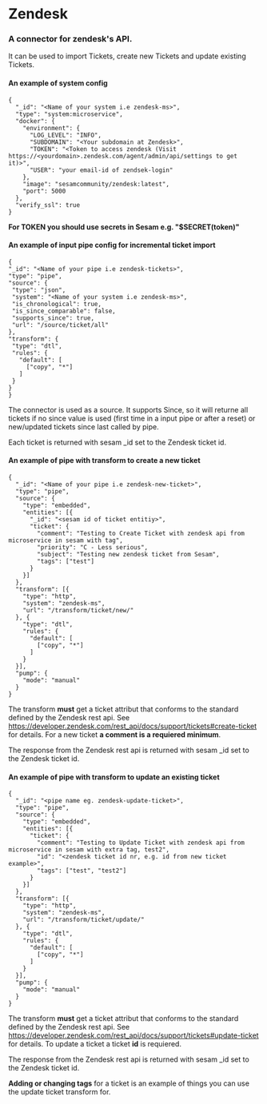 # Zendesk

### A connector for zendesk's API. 

It can be used to import Tickets, create new Tickets and update existing Tickets.

#### An example of system config   
```
{
  "_id": "<Name of your system i.e zendesk-ms>",
  "type": "system:microservice",
  "docker": {
    "environment": {
      "LOG_LEVEL": "INFO",
      "SUBDOMAIN": "<Your subdomain at Zendesk>",
      "TOKEN": "<Token to access zendesk (Visit https://<yourdomain>.zendesk.com/agent/admin/api/settings to get it)>",
      "USER": "your email-id of zendsek-login"
    },
    "image": "sesamcommunity/zendesk:latest",
    "port": 5000
  },
  "verify_ssl": true
}
```
**For TOKEN you should use secrets in Sesam e.g. "$SECRET(token)"**
 
#### An example of input pipe config for incremental ticket import
   ```
   {
  "_id": "<Name of your pipe i.e zendesk-tickets>",
  "type": "pipe",
  "source": {
    "type": "json",
    "system": "<Name of your system i.e zendesk-ms>",
    "is_chronological": true,
    "is_since_comparable": false,
    "supports_since": true,
    "url": "/source/ticket/all"
  },
  "transform": {
    "type": "dtl",
    "rules": {
      "default": [
        ["copy", "*"]
      ]
    }
  }
}
```
The connector is used as a source. It supports Since, so it will returne all tickets if no since value is used (first time in a input pipe or after a reset) or new/updated tickets since last called by pipe.

Each ticket is returned with sesam _id set to the Zendesk ticket id.

#### An example of pipe with transform to create a new ticket
```
{
  "_id": "<Name of your pipe i.e zendesk-new-ticket>",
  "type": "pipe",
  "source": {
    "type": "embedded",
    "entities": [{
      "_id": "<sesam id of ticket entitiy>",
      "ticket": {
        "comment": "Testing to Create Ticket with zendesk api from microservice in sesam with tag",
        "priority": "C - Less serious",
        "subject": "Testing new zendesk ticket from Sesam",
        "tags": ["test"]
      }
    }]
  },
  "transform": [{
    "type": "http",
    "system": "zendesk-ms",
    "url": "/transform/ticket/new/"
  }, {
    "type": "dtl",
    "rules": {
      "default": [
        ["copy", "*"]
      ]
    }
  }],
  "pump": {
    "mode": "manual"
  }
}
```
The transform **must** get a ticket attribut that conforms to the standard defined by the Zendesk rest api.
See https://developer.zendesk.com/rest_api/docs/support/tickets#create-ticket for details. For a new ticket **a comment is a requiered minimum**.

The response from the Zendesk rest api is returned with sesam _id set to the Zendesk ticket id.

#### An example of pipe with transform to update an existing ticket
```
{
  "_id": "<pipe name eg. zendesk-update-ticket>",
  "type": "pipe",
  "source": {
    "type": "embedded",
    "entities": [{
      "ticket": {
        "comment": "Testing to Update Ticket with zendesk api from microservice in sesam with extra tag, test2",
        "id": "<zendesk ticket id nr, e.g. id from new ticket example>",
        "tags": ["test", "test2"]
      }
    }]
  },
  "transform": [{
    "type": "http",
    "system": "zendesk-ms",
    "url": "/transform/ticket/update/"
  }, {
    "type": "dtl",
    "rules": {
      "default": [
        ["copy", "*"]
      ]
    }
  }],
  "pump": {
    "mode": "manual"
  }
}
```
The transform **must** get a ticket attribut that conforms to the standard defined by the Zendesk rest api.
See https://developer.zendesk.com/rest_api/docs/support/tickets#update-ticket for details. To update a ticket a ticket **id** is requiered.

The response from the Zendesk rest api is returned with sesam _id set to the Zendesk ticket id.

**Adding or changing tags** for a ticket is an example of things you can use the update ticket transform for.